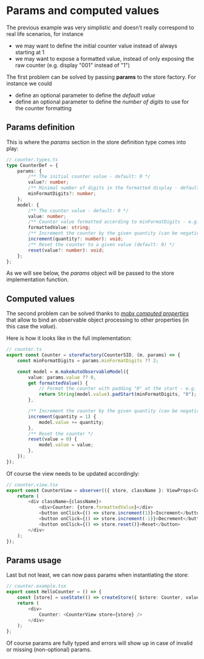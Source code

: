 # Params and computed values

The previous example was very simplistic and doesn't really correspond to real life scenarios, for instance

-   we may want to define the initial counter value instead of always starting at 1
-   we may want to expose a formatted value, instead of only exposing the raw counter (e.g. display "001" instead of "1")

The first problem can be solved by passing **params** to the store factory. For instance we could

-   define an optional parameter to define the _default value_
-   define an optional parameter to define the _number of digits_ to use for the counter formatting

## Params definition

This is where the _params_ section in the store definition type comes into play:

<!-- start:code src="src/examples/counter/counter.types.ts#main" -->

```typescript
// counter.types.ts
type CounterDef = {
    params: {
        /** The initial counter value - default: 0 */
        value?: number;
        /** Minimal number of digits in the formatted display - default: 2 */
        minFormatDigits?: number;
    };
    model: {
        /** The counter value - default: 0 */
        value: number;
        /** Counter value formatted according to minFormatDigits - e.g. "007" */
        formattedValue: string;
        /** Increment the counter by the given quantity (can be negative) - default: 1 */
        increment(quantity?: number): void;
        /** Reset the counter to a given value (default: 0) */
        reset(value?: number): void;
    };
};
```

<!-- end:code -->

As we will see below, the _params_ object will be passed to the store implementation function.

## Computed values

The second problem can be solved thanks to _[mobx computed properties][mobx-computed]_ that allow to bind an observable object
processing to other properties (in this case the _value_).

[mobx-computed]: https://mobx.js.org/computeds.html

Here is how it looks like in the full implementation:

<!-- start:code src="src/examples/counter/counter.ts#main" -->

```typescript
// counter.ts
export const Counter = storeFactory(CounterSID, (m, params) => {
    const minFormatDigits = params.minFormatDigits ?? 2;

    const model = m.makeAutoObservableModel({
        value: params.value ?? 0,
        get formattedValue() {
            // Format the counter with padding "0" at the start - e.g. "03"
            return String(model.value).padStart(minFormatDigits, "0");
        },

        /** Increment the counter by the given quantity (can be negative) - default: 1 */
        increment(quantity = 1) {
            model.value += quantity;
        },
        /** Reset the counter */
        reset(value = 0) {
            model.value = value;
        },
    });
});
```

<!-- end:code -->

Of course the view needs to be updated accordingly:

<!-- start:code src="src/examples/counter/counter.view.tsx#main" -->

```typescript
// counter.view.tsx
export const CounterView = observer(({ store, className }: ViewProps<CounterStore>) => {
    return (
        <div className={className}>
            <div>Counter: {store.formattedValue}</div>
            <button onClick={() => store.increment(1)}>Increment</button>
            <button onClick={() => store.increment(-1)}>Decrement</button>
            <button onClick={() => store.reset()}>Reset</button>
        </div>
    );
});
```

<!-- end:code -->

## Params usage

Last but not least, we can now pass params when instantiating the store:

<!-- start:code src="src/examples/counter/counter.example.tsx#main" -->

```typescript
// counter.example.tsx
export const HelloCounter = () => {
    const [store] = useState(() => createStore({ $store: Counter, value: 42, minFormatDigits: 3 }));
    return (
        <div>
            Counter: <CounterView store={store} />
        </div>
    );
};
```

<!-- end:code -->

Of course params are fully typed and errors will show up in case of invalid or missing (non-optional) params.
